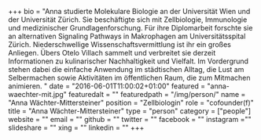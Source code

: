 +++
bio = "Anna studierte Molekulare Biologie an der Universität Wien und der Universität Zürich. Sie beschäftigte sich mit Zellbiologie, Immunologie und medizinischer Grundlagenforschung. Für ihre Diplomarbeit forschte sie an alternativen Signaling Pathways in Makrophagen am Universitätsspital Zürich. Niederschwellige Wissenschaftsvermittlung ist ihr ein großes Anliegen. Übers Otelo Villach sammelt und verbreitet sie derzeit Informationen zu kulinarischer Nachhaltigkeit und Vielfalt. Im Vordergrund stehen dabei die einfache Anwendung im städtischen Alltag, die Lust am Selbermachen sowie Aktivitäten im öffentlichen Raum, die zum Mitmachen animieren. "
date = "2016-06-01T11:00:02+01:00"
featured = "anna-waechter-mit.jpg"
featuredalt = ""
featuredpath = "/img/person/"
name = "Anna Wächter-Mittersteiner"
position = "Zellbiologin"
role = "cofounder(f)"
title = "Anna Wächter-Mittersteiner"
type = "person"
category = ["people"]
website = ""
email = ""
github = ""
twitter = ""
facebook = ""
instagram =""
slideshare = ""
xing = ""
linkedin = ""
+++
